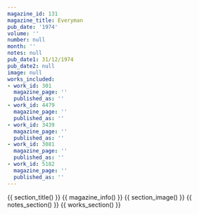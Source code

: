 ```yaml
---
magazine_id: 131
magazine_title: Everyman
pub_date: '1974'
volume: ''
number: null
month: ''
notes: null
pub_date1: 31/12/1974
pub_date2: null
image: null
works_included:
- work_id: 301
  magazine_page: ''
  published_as: ''
- work_id: 4479
  magazine_page: ''
  published_as: ''
- work_id: 3439
  magazine_page: ''
  published_as: ''
- work_id: 3081
  magazine_page: ''
  published_as: ''
- work_id: 5182
  magazine_page: ''
  published_as: ''
---
```


{{ section_title() }}
{{ magazine_info() }}
{{ section_image() }}
{{ notes_section() }}
{{ works_section() }}
